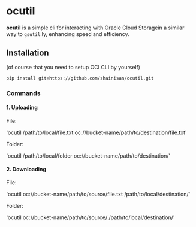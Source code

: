# ocutil

**ocutil** is a simple cli for interacting with Oracle Cloud Storagein a similar way to `gsutil`.ly, enhancing speed and efficiency.

## Installation
(of course that you need to setup OCI CLI by yourself)

    pip install git+https://github.com/shainisan/ocutil.git


### **Commands**

#### 1. Uploading
File:

'ocutil /path/to/local/file.txt oc://bucket-name/path/to/destination/file.txt'

Folder:

'ocutil /path/to/local/folder oc://bucket-name/path/to/destination/'

#### 2. Downloading
File:

'ocutil oc://bucket-name/path/to/source/file.txt /path/to/local/destination/'

Folder:

'ocutil oc://bucket-name/path/to/source/ /path/to/local/destination/'


